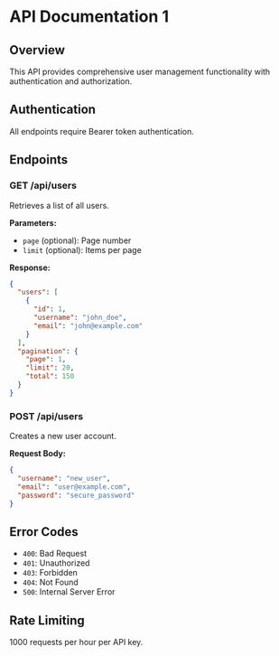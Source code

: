 # API Documentation 1

## Overview
This API provides comprehensive user management functionality with authentication and authorization.

## Authentication
All endpoints require Bearer token authentication.

## Endpoints

### GET /api/users
Retrieves a list of all users.

**Parameters:**
- `page` (optional): Page number
- `limit` (optional): Items per page

**Response:**
```json
{
  "users": [
    {
      "id": 1,
      "username": "john_doe",
      "email": "john@example.com"
    }
  ],
  "pagination": {
    "page": 1,
    "limit": 20,
    "total": 150
  }
}
```

### POST /api/users
Creates a new user account.

**Request Body:**
```json
{
  "username": "new_user",
  "email": "user@example.com",
  "password": "secure_password"
}
```

## Error Codes
- `400`: Bad Request
- `401`: Unauthorized
- `403`: Forbidden
- `404`: Not Found
- `500`: Internal Server Error

## Rate Limiting
1000 requests per hour per API key.

